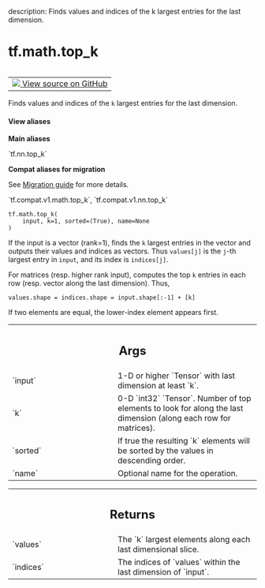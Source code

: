 description: Finds values and indices of the k largest entries for the last dimension.

<div itemscope itemtype="http://developers.google.com/ReferenceObject">
<meta itemprop="name" content="tf.math.top_k" />
<meta itemprop="path" content="Stable" />
</div>

# tf.math.top_k

<!-- Insert buttons and diff -->

<table class="tfo-notebook-buttons tfo-api nocontent" align="left">
<td>
  <a target="_blank" href="https://github.com/tensorflow/tensorflow/blob/r2.2/tensorflow/python/ops/nn_ops.py#L4467-L4494">
    <img src="https://www.tensorflow.org/images/GitHub-Mark-32px.png" />
    View source on GitHub
  </a>
</td>
</table>



Finds values and indices of the `k` largest entries for the last dimension.

<section class="expandable">
  <h4 class="showalways">View aliases</h4>
  <p>
<b>Main aliases</b>
<p>`tf.nn.top_k`</p>

<b>Compat aliases for migration</b>
<p>See
<a href="https://www.tensorflow.org/guide/migrate">Migration guide</a> for
more details.</p>
<p>`tf.compat.v1.math.top_k`, `tf.compat.v1.nn.top_k`</p>
</p>
</section>

<pre class="devsite-click-to-copy prettyprint lang-py tfo-signature-link">
<code>tf.math.top_k(
    input, k=1, sorted=(True), name=None
)
</code></pre>



<!-- Placeholder for "Used in" -->

If the input is a vector (rank=1), finds the `k` largest entries in the vector
and outputs their values and indices as vectors.  Thus `values[j]` is the
`j`-th largest entry in `input`, and its index is `indices[j]`.

For matrices (resp. higher rank input), computes the top `k` entries in each
row (resp. vector along the last dimension).  Thus,

    values.shape = indices.shape = input.shape[:-1] + [k]

If two elements are equal, the lower-index element appears first.

<!-- Tabular view -->
 <table class="responsive fixed orange">
<colgroup><col width="214px"><col></colgroup>
<tr><th colspan="2"><h2 class="add-link">Args</h2></th></tr>

<tr>
<td>
`input`
</td>
<td>
1-D or higher `Tensor` with last dimension at least `k`.
</td>
</tr><tr>
<td>
`k`
</td>
<td>
0-D `int32` `Tensor`.  Number of top elements to look for along the last
dimension (along each row for matrices).
</td>
</tr><tr>
<td>
`sorted`
</td>
<td>
If true the resulting `k` elements will be sorted by the values in
descending order.
</td>
</tr><tr>
<td>
`name`
</td>
<td>
Optional name for the operation.
</td>
</tr>
</table>



<!-- Tabular view -->
 <table class="responsive fixed orange">
<colgroup><col width="214px"><col></colgroup>
<tr><th colspan="2"><h2 class="add-link">Returns</h2></th></tr>

<tr>
<td>
`values`
</td>
<td>
The `k` largest elements along each last dimensional slice.
</td>
</tr><tr>
<td>
`indices`
</td>
<td>
The indices of `values` within the last dimension of `input`.
</td>
</tr>
</table>

